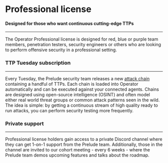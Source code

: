 # Professional license

#### Designed for those who want continuous cutting-edge TTPs

---

The Operator Professional license is designed for red, blue or purple team members,
penetration testers, security engineers or others who are looking to perform offensive security 
in a professional setting. 

### TTP Tuesday subscription

---

Every Tuesday, the Prelude security team releases a new [attack chain](https://chains.prelude.org) containing a handful of TTPs.
Each chain is loaded into Operator automatically and can be executed against your connected agents. Chains are designed 
using open-source intelligence (OSINT) and often model either real world threat groups or common attack patterns seen in the wild.
The idea is simple: by getting a continuous stream of high quality ready to run attacks, you can perform security testing more frequently.

### Private support

---

Professional license holders gain access to a private Discord channel where they can get 1-on-1 support from the Prelude team. 
Additionally, those in the channel are invited to our cohort
meeting - every 6 weeks - where the Prelude team demos upcoming features and talks about the roadmap.
